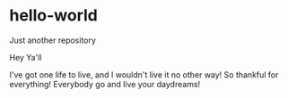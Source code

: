 # hello-world
Just another repository

Hey Ya'll

I've got one life to live, and I wouldn't live it no other way!
So thankful for everything!
Everybody go and live your daydreams!

